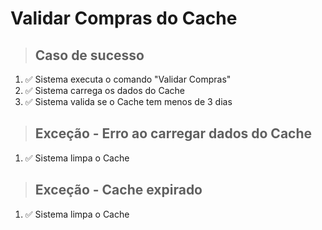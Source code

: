 # Validar Compras do Cache

> ## Caso de sucesso

1. ✅ Sistema executa o comando "Validar Compras"
2. ✅ Sistema carrega os dados do Cache
3. ✅ Sistema valida se o Cache tem menos de 3 dias

> ## Exceção - Erro ao carregar dados do Cache

1. ✅ Sistema limpa o Cache

> ## Exceção - Cache expirado

1. ✅ Sistema limpa o Cache
